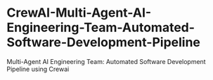 # CrewAI-Multi-Agent-AI-Engineering-Team-Automated-Software-Development-Pipeline
Multi-Agent AI Engineering Team: Automated Software Development Pipeline using Crewai
